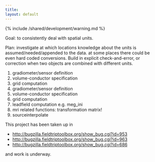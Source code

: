 ```yaml
---
title:
layout: default
---
```


{% include /shared/development/warning.md %}

Goal: to consistently deal with spatial units.
 
Plan: investigate at which locations knowledge about the units is assumed/needed/appended to the data. at some places there could be even hard coded conversions. Build in explicit check-and-error, or correction when two objects are combined with different units.

 1. gradiometer/sensor definition
 2. volume-conductor specification  
 3. grid computation
 4. gradiometer/sensor definition
 5. volume-conductor specification
 6. grid computation
 7. leadfield computation e.g. meg_ini
 8. mri related functions: transformation matrix!
 9. sourceinterpolate

This project has been taken up in 

*  http://bugzilla.fieldtriptoolbox.org/show_bug.cgi?id=953
*  http://bugzilla.fieldtriptoolbox.org/show_bug.cgi?id=963
*  http://bugzilla.fieldtriptoolbox.org/show_bug.cgi?id=686

and work is underway.

